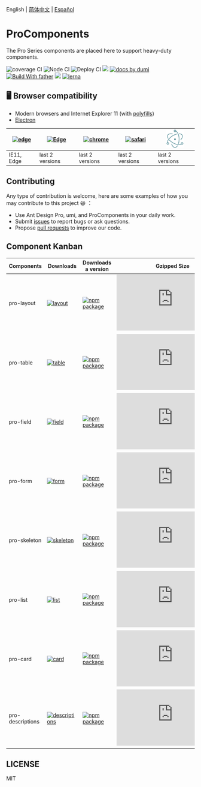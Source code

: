 English | [简体中文](./README.zh-CN.md) | [Español](./README.es-PR.md)

# ProComponents

The Pro Series components are placed here to support heavy-duty components.

![coverage CI](https://github.com/ant-design/pro-components/workflows/coverage%20CI/badge.svg) ![Node CI](https://github.com/ant-design/pro-components/workflows/Node%20CI/badge.svg) ![Deploy CI](https://github.com/ant-design/pro-components/workflows/Deploy%20CI/badge.svg) [![](https://codecov.io/gh/ant-design/pro-components/branch/master/graph/badge.svg)](https://codecov.io/gh/ant-design/pro-components) [![ docs by dumi](https://img.shields.io/badge/docs%20by-dumi-blue)](https://d.umijs.org/) [![Build With father](https://img.shields.io/badge/build%20with-father-028fe4.svg)](https://github.com/umijs/father/) [![](https://badgen.net/badge/icon/Ant%20Design?icon=https://gw.alipayobjects.com/zos/antfincdn/Pp4WPgVDB3/KDpgvguMpGfqaHPjicRK.svg&label)](https://ant.design) [![lerna](https://img.shields.io/badge/maintained%20with-lerna-cc00ff.svg)](https://lerna.js.org/)

## 🖥 Browser compatibility

- Modern browsers and Internet Explorer 11 (with [polyfills](https://stackoverflow.com/questions/57020976/polyfills-in-2019-for-ie11))
- [Electron](https://www.electronjs.org/)

| [![edge](https://raw.githubusercontent.com/alrra/browser-logos/master/src/edge/edge_48x48.png)](http://godban.github.io/browsers-support-badges/) | [![Edge](https://raw.githubusercontent.com/alrra/browser-logos/master/src/firefox/firefox_48x48.png)](http://godban.github.io/browsers-support-badges/) | [![chrome](https://raw.githubusercontent.com/alrra/browser-logos/master/src/chrome/chrome_48x48.png)](http://godban.github.io/browsers-support-badges/) | [![safari](https://raw.githubusercontent.com/alrra/browser-logos/master/src/safari/safari_48x48.png)](http://godban.github.io/browsers-support-badges/) | [![electron_48x48](https://raw.githubusercontent.com/alrra/browser-logos/master/src/electron/electron_48x48.png)](http://godban.github.io/browsers-support-badges/) |
| --- | --- | --- | --- | --- |
| IE11, Edge | last 2 versions | last 2 versions | last 2 versions | last 2 versions |

## Contributing

Any type of contribution is welcome, here are some examples of how you may contribute to this project 😃 ：

- Use Ant Design Pro, umi, and ProComponents in your daily work.
- Submit [issues](https://github.com/ant-design/pro-components/issues) to report bugs or ask questions.
- Propose [pull requests](https://github.com/ant-design/pro-components/pulls) to improve our code.

## Component Kanban

| Components | Downloads | Downloads a version | Gzipped Size |
| --- | --- | --- | --- |
| pro-layout | [![layout](https://img.shields.io/npm/dw/@ant-design/pro-layout.svg)](https://www.npmjs.com/package/@ant-design/pro-layout) | [![npm package](https://img.shields.io/npm/v/@ant-design/pro-layout.svg?style=flat-square?style=flat-square)](https://www.npmjs.com/package/@ant-design/pro-layout) | [![](https://img.badgesize.io/https:/unpkg.com/@ant-design/pro-layout/dist/layout.min.js?label=Gzipped%20JS&compression=gzip&style=flat-square)](https://unpkg.com/browse/@ant-design/pro-layout/dist/layout.min.js) |
| pro-table | [![table](https://img.shields.io/npm/dw/bici-pro-table.svg)](https://www.npmjs.com/package/bici-pro-table) | [![npm package](https://img.shields.io/npm/v/bici-pro-table.svg?style=flat-square?style=flat-square)](https://www.npmjs.com/package/bici-pro-table) | [![](https://img.badgesize.io/https:/unpkg.com/bici-pro-table/dist/table.min.js?label=Gzipped%20JS&compression=gzip&style=flat-square)](https://unpkg.com/browse/bici-pro-table/dist/table.min.js) |
| pro-field | [![field](https://img.shields.io/npm/dw/@ant-design/pro-field.svg)](https://www.npmjs.com/package/@ant-design/pro-field) | [![npm package](https://img.shields.io/npm/v/@ant-design/pro-field.svg?style=flat-square?style=flat-square)](https://www.npmjs.com/package/@ant-design/pro-field) | [![](https://img.badgesize.io/https:/unpkg.com/@ant-design/pro-field/dist/field.min.js?label=Gzipped%20JS&compression=gzip&style=flat-square)](https://unpkg.com/browse/@ant-design/pro-field/dist/field.min.js) |
| pro-form | [![form](https://img.shields.io/npm/dw/@ant-design/pro-form.svg)](https://www.npmjs.com/package/@ant-design/pro-form) | [![npm package](https://img.shields.io/npm/v/@ant-design/pro-form.svg?style=flat-square?style=flat-square)](https://www.npmjs.com/package/@ant-design/pro-form) | [![](https://img.badgesize.io/https:/unpkg.com/@ant-design/pro-form/dist/form.min.js?label=Gzipped%20JS&compression=gzip&style=flat-square)](https://unpkg.com/browse/@ant-design/pro-form/dist/form.min.js) |
| pro-skeleton | [![skeleton](https://img.shields.io/npm/dw/@ant-design/pro-skeleton.svg)](https://www.npmjs.com/package/@ant-design/pro-skeleton) | [![npm package](https://img.shields.io/npm/v/@ant-design/pro-skeleton.svg?style=flat-square?style=flat-square)](https://www.npmjs.com/package/@ant-design/pro-skeleton) | [![](https://img.badgesize.io/https:/unpkg.com/@ant-design/pro-skeleton/dist/skeleton.min.js?label=Gzipped%20JS&compression=gzip&style=flat-square)](https://unpkg.com/browse/@ant-design/pro-skeleton/dist/skeleton.min.js) |
| pro-list | [![list](https://img.shields.io/npm/dw/@ant-design/pro-list.svg)](https://www.npmjs.com/package/@ant-design/pro-list) | [![npm package](https://img.shields.io/npm/v/@ant-design/pro-list.svg?style=flat-square?style=flat-square)](https://www.npmjs.com/package/@ant-design/pro-list) | [![](https://img.badgesize.io/https:/unpkg.com/@ant-design/pro-list/dist/list.min.js?label=Gzipped%20JS&compression=gzip&style=flat-square)](https://unpkg.com/browse/@ant-design/pro-list/dist/list.min.js) |
| pro-card | [![card](https://img.shields.io/npm/dw/@ant-design/pro-card.svg)](https://www.npmjs.com/package/@ant-design/pro-card) | [![npm package](https://img.shields.io/npm/v/@ant-design/pro-card.svg?style=flat-square?style=flat-square)](https://www.npmjs.com/package/@ant-design/pro-card) | [![](https://img.badgesize.io/https:/unpkg.com/@ant-design/pro-card/dist/card.min.js?label=Gzipped%20JS&compression=gzip&style=flat-square)](https://unpkg.com/browse/@ant-design/pro-card/dist/card.min.js) |
| pro-descriptions | [![descriptions](https://img.shields.io/npm/dw/@ant-design/pro-card.svg)](https://www.npmjs.com/package/@ant-design/pro-descriptions) | [![npm package](https://img.shields.io/npm/v/@ant-design/pro-descriptions.svg?style=flat-square?style=flat-square)](https://www.npmjs.com/package/@ant-design/pro-descriptions) | [![](https://img.badgesize.io/https:/unpkg.com/@ant-design/pro-descriptions/dist/descriptions.min.js?label=Gzipped%20JS&compression=gzip&style=flat-square)](https://unpkg.com/browse/@ant-design/pro-descriptions/dist/descriptions.min.js) |

## LICENSE

MIT
